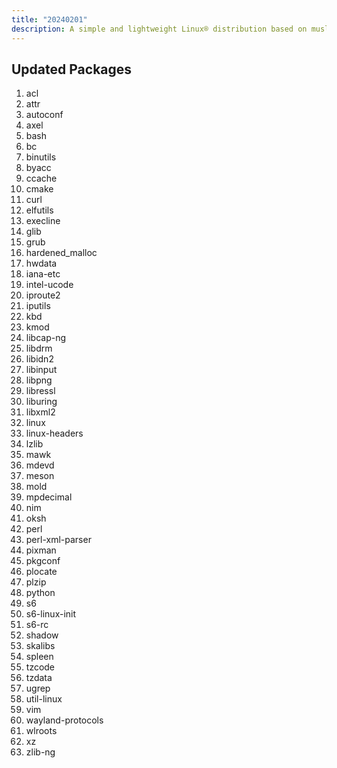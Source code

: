 ```yaml
---
title: "20240201"
description: A simple and lightweight Linux® distribution based on musl libc and toybox
---
```


## Updated Packages
1. acl
2. attr
3. autoconf
4. axel
5. bash
6. bc
7. binutils
8. byacc
9. ccache
10. cmake
11. curl
12. elfutils
13. execline
14. glib
15. grub
16. hardened_malloc
17. hwdata
18. iana-etc
19. intel-ucode
20. iproute2
21. iputils
22. kbd
23. kmod
24. libcap-ng
25. libdrm
26. libidn2
27. libinput
28. libpng
29. libressl
30. liburing
31. libxml2
32. linux
33. linux-headers
34. lzlib
35. mawk
36. mdevd
37. meson
38. mold
39. mpdecimal
40. nim
41. oksh
42. perl
43. perl-xml-parser
44. pixman
45. pkgconf
46. plocate
47. plzip
48. python
49. s6
50. s6-linux-init
51. s6-rc
52. shadow
53. skalibs
54. spleen
55. tzcode
56. tzdata
57. ugrep
58. util-linux
59. vim
60. wayland-protocols
61. wlroots
62. xz
63. zlib-ng
